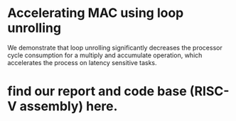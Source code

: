 # Accelerating MAC using loop unrolling

We demonstrate that loop unrolling significantly decreases the processor cycle consumption for a multiply and accumulate operation, which accelerates the process on latency sensitive tasks. 

# find our report and code base (RISC-V assembly) here. 
